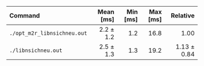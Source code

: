 | Command | Mean [ms] | Min [ms] | Max [ms] | Relative |
|:---|---:|---:|---:|---:|
| `./opt_m2r_libnsichneu.out` | 2.2 ± 1.2 | 1.2 | 16.8 | 1.00 |
| `./libnsichneu.out` | 2.5 ± 1.3 | 1.3 | 19.2 | 1.13 ± 0.84 |
